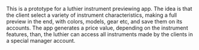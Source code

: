 This is a prototype for a luthier instrument previewing app. The idea is that the client select 
a variety of instrument characteristics, making a full preview in the end, with colors, models, gear 
etc, and save them on its accounts. The app generates a price value, depending on the instrument 
features, than, the luthier can access all instruments made by the clients in a special 
manager account. 